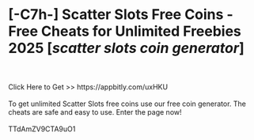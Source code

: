 # [-C7h-] Scatter Slots Free Coins - Free Cheats for Unlimited Freebies 2025 [*scatter slots coin generator*]
<br>
<br>Click Here to Get >> https://appbitly.com/uxHKU

<br>
<br>To get unlimited Scatter Slots free coins use our free coin generator. The cheats are safe and easy to use. Enter the page now!
<br>
<br>TTdAmZV9CTA9uO1

